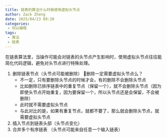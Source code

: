 ```yaml
---
title: 链表的算法什么时候使用虚拟头节点
author: Zack Zheng
date: 2025/04/23 09:20
categories:
 - 何以编程
tags:
 - 算法
 - 链表
---
```



在链表算法里，当操作可能会对链表的头节点产生影响时，使用虚拟头节点往往能简化代码逻辑，避免对头节点进行特殊处理。

1. 删除链表节点（头节点可能被删除）
🤔删除一定需要虚拟头节点么？
    - 不一定，只有要删除头节点的时候才会，有的删除不会删除头节点
    - 比如删除已排序链表中的重复节点（保留一个），就不会删除头节点（因为即使头节点开始重复，因为要保留一个，所以头节点还是会保留，不会被删除）
    - 此时就不需要虚拟头节点
    - 与此对比的是，如果有重复节点，就都不要了，那么就会删除头节点，就需要虚拟头节点
2. 插入节点到链表头部（头节点变化）
3. 合并多个有序链表 （头节点可能来自任意一个输入链表）
